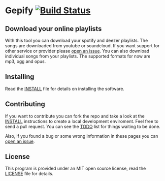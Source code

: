 Gepify [![Build Status](https://travis-ci.org/nvlbg/gepify.svg?branch=master)](https://travis-ci.org/nvlbg/gepify)
======

Download your online playlists
------------------------------

With this tool you can download your spotify and deezer playlists. The songs are downloaded from youtube or soundcloud.
If you want support for other service or provider please [open an issue](https://github.com/nvlbg/gepify/issues). You can also download
individual songs from your playlists. The supported formats for now are mp3, ogg and opus.

Installing
----------

Read the [INSTALL](https://github.com/nvlbg/gepify/blob/master/INSTALL.md) file for details on installing the software.

Contributing
------------

If you want to contribute you can fork the repo and take a look at the
[INSTALL](https://github.com/nvlbg/gepify/blob/master/INSTALL.md) instructions to create a local development enviroment.
Feel free to send a pull request. You can see the
[TODO](https://github.com/nvlbg/gepify/blob/master/TODO.md) list for things waiting to be done.

Also, if you found a bug or some wrong information in these pages you can [open an issue](https://github.com/nvlbg/gepify/issues). 

License
-------

This program is provided under an MIT open source license, read the [LICENSE](https://github.com/nvlbg/gepify/blob/master/LICENSE) file for details.

